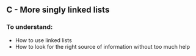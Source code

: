 ## C - More singly linked lists

### To understand:

* How to use linked lists 
* How to look for the right source of information without too much help
